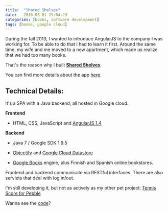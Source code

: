 ```yaml
---
title:  "Shared Shelves"
date:   2016-08-01 15:04:23
categories: [books, software development]
tags: [books, google cloud]
---
```


During the fall 2013, I wanted to introduce AngularJS to the company I was working for. To be able to do that I had to learn it first. Around the same time, my wife and me moved to a new apartment, which made us realize that we had too many books.

That's the reason why I built **[Shared Shelves](http://www.sharedshelves.net/)**.

You can find more details about the app [here](http://www.sharedshelves.net/#/FAQ).

## Technical Details:

It's a SPA with a Java backend, all hosted in Google cloud. 

**Frontend**

- HTML, CSS, JavaScript and [AngularJS 1.4](https://angularjs.org)

**Backend** 	
	
- Java 7 / Google SDK 1.9.5

- [Objectify](https://github.com/objectify/objectify) and [Google Cloud Datastore](https://cloud.google.com/appengine/docs/java/datastore/) 

- [Google Books](https://books.google.com) engine, plus Finnish and Spanish online bookstores.

Frontend and backend communicate via RESTful interfaces. There are also servlets that deal with log in/out.

I'm still developing it, but not as actively as my other pet project: [Tennis Score for Pebble](http://gborobio73.github.io/2016/tennis-score-for-pebble/)

Wanna see the [code](https://github.com/gborobio73/tbe)?

